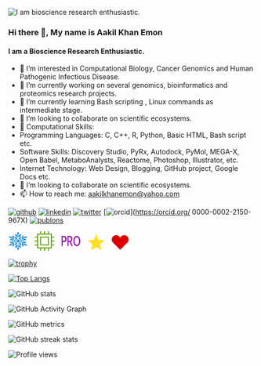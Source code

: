 ![I am bioscience research enthusiastic.](https://media-exp1.licdn.com/dms/image/C5622AQEiIB39FNev0Q/feedshare-shrink_800/0/1647488549976?e=1650499200&v=beta&t=BVgTpE7z2oS-9fU5kk1z_MY_3v4uuDoY6qEFXqWCnhQ)
### Hi there 👋, My name is Aakil Khan Emon
#### I am a Bioscience Research Enthusiastic.
- 👀 I’m interested in Computational Biology, Cancer Genomics and Human Pathogenic Infectious Disease.
- 🔭 I’m currently working on several genomics, bioinformatics and proteomics research projects. 
- 🌱 I’m currently learning Bash scripting , Linux commands as intermediate stage.
- 💞️ I’m looking to collaborate on scientific ecosystems.
- 🎯 Computational Skills: 
- Programming Languages: C, C++, R, Python, Basic HTML, Bash script etc.
- Software Skills: Discovery Studio, PyRx, Autodock, PyMol, MEGA-X, Open Babel, MetaboAnalysts, Reactome, Photoshop, Illustrator, etc.
- Internet Technology: Web Design, Blogging, GitHub project, Google Docs etc.
- 💞️ I’m looking to collaborate on scientific ecosystems.
- 📫 How to reach me: aakilkhanemon@yahoo.com

[<img src='https://cdn.jsdelivr.net/npm/simple-icons@3.0.1/icons/github.svg' alt='github' height='40'>](https://github.com/https://github.com/aakilkhanemon)  [<img src='https://cdn.jsdelivr.net/npm/simple-icons@3.0.1/icons/linkedin.svg' alt='linkedin' height='40'>](https://www.linkedin.com/in/https://www.linkedin.com/in/aakilkhanemon//)  [<img src='https://cdn.jsdelivr.net/npm/simple-icons@3.0.1/icons/twitter.svg' alt='twitter' height='40'>](https://twitter.com/https://twitter.com/aakilkhanemon)  [<img src='https://cdn.jsdelivr.net/npm/simple-icons@3.0.1/icons/orcid.svg' alt='orcid' height='40'>](https://orcid.org/ 0000-0002-2150-967X)  [<img src='https://cdn.jsdelivr.net/npm/simple-icons@3.0.1/icons/publons.svg' alt='publons' height='40'>](https://publons.com/researcher/4627279/mohammed-emon/)  

<a href='https://archiveprogram.github.com/'><img src='https://raw.githubusercontent.com/acervenky/animated-github-badges/master/assets/acbadge.gif' width='40' height='40'></a> <a href='https://docs.github.com/en/developers'><img src='https://raw.githubusercontent.com/acervenky/animated-github-badges/master/assets/devbadge.gif' width='40' height='40'></a> <a href='https://github.com/pricing'><img src='https://raw.githubusercontent.com/acervenky/animated-github-badges/master/assets/pro.gif' width='40' height='40'></a> <a href='https://stars.github.com/'><img src='https://raw.githubusercontent.com/acervenky/animated-github-badges/master/assets/starbadge.gif' width='35' height='35'></a> <a href='https://docs.github.com/en/github/supporting-the-open-source-community-with-github-sponsors'><img src='https://raw.githubusercontent.com/acervenky/animated-github-badges/master/assets/sponsorbadge.gif' width='35' height='35'></a> 

[![trophy](https://github-profile-trophy.vercel.app/?username=https://github.com/aakilkhanemon)](https://github.com/ryo-ma/github-profile-trophy)

[![Top Langs](https://github-readme-stats.vercel.app/api/top-langs/?username=https://github.com/aakilkhanemon)](https://github.com/anuraghazra/github-readme-stats)

![GitHub stats](https://github-readme-stats.vercel.app/api?username=https://github.com/aakilkhanemon&show_icons=true)  

![GitHub Activity Graph](https://activity-graph.herokuapp.com/graph?username=https://github.com/aakilkhanemon)  

![GitHub metrics](https://metrics.lecoq.io/https://github.com/aakilkhanemon)  

![GitHub streak stats](https://github-readme-streak-stats.herokuapp.com/?user=https://github.com/aakilkhanemon)  

![Profile views](https://gpvc.arturio.dev/https://github.com/aakilkhanemon)  

